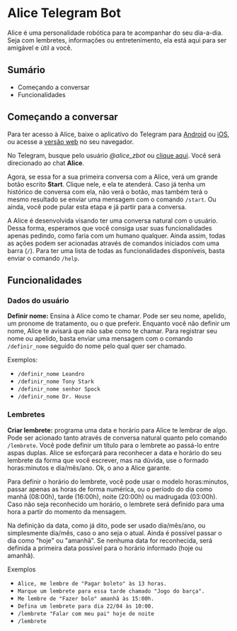 # Alice Telegram Bot

<p>Alice é uma personalidade robótica para te acompanhar do seu dia-a-dia. Seja com lembretes, informações ou entretenimento, ela está aqui para ser amigável e útil a você.</p>

## Sumário
* Começando a conversar
* Funcionalidades

## Começando a conversar

<p>Para ter acesso à Alice, baixe o aplicativo do Telegram para <a href=https://play.google.com/store/apps/details?id=org.telegram.messenger&hl=pt_BR&gl=US>Android</a> ou <a href=https://apps.apple.com/br/app/telegram-messenger/id686449807>iOS</a>, ou acesse a <a href=https://web.telegram.org/#/login>versão web</a> no seu navegador.</p>

<p>No Telegram, busque pelo usuário <i>@alice_zbot</i> ou <a href=https://t.me/alice_zbot>clique aqui</a>. Você será direcionado ao chat <b>Alice</b>.</p>

<p>Agora, se essa for a sua primeira conversa com a Alice, verá um grande botão escrito <b>Start</b>. Clique nele, e ela te atenderá. Caso já tenha um histórico de conversa com ela, não verá o botão, mas também terá o mesmo resultado se enviar uma mensagem com o comando <code>/start</code>. Ou ainda, você pode pular esta etapa e já partir para a conversa.</p> 

<p>A Alice é desenvolvida visando ter uma conversa natural com o usuário. Dessa forma, esperamos que você consiga usar suas funcionalidades apenas pedindo, como faria com um humano qualquer. Ainda assim, todas as ações podem ser acionadas através de comandos iniciados com uma barra (<code>/</code>). Para ter uma lista de todas as funcionalidades disponíveis, basta enviar o comando <code>/help</code>.</p>

## Funcionalidades

### Dados do usuário
<p><b>Definir nome:</b> Ensina à Alice como te chamar. Pode ser seu nome, apelido, um pronome de tratamento, ou o que preferir. Enquanto você não definir um nome, Alice te avisará que não sabe como te chamar. Para registrar seu nome ou apelido, basta enviar uma mensagem com o comando <code>/definir_nome</code> seguido do nome pelo qual quer ser chamado.</p>
<p>Exemplos: </p>

* ``/definir_nome Leandro``
* ``/definir_nome Tony Stark``
* ``/definir_nome senhor Spock``
* ``/definir_nome Dr. House``

### Lembretes

<p><b>Criar lembrete:</b> programa uma data e horário para Alice te lembrar de algo. Pode ser acionado tanto através de conversa natural quanto pelo comando <code>/lembrete</code>. Você pode definir um título para o lembrete ao passá-lo entre aspas duplas. Alice se esforçará para reconhecer a data e horário do seu lembrete da forma que você escrever, mas na dúvida, use o formado horas:minutos e dia/mês/ano. Ok, o ano a Alice garante.</p>
<p>Para definir o horário do lembrete, você pode usar o modelo horas:minutos, passar apenas as horas de forma numérica, ou o período do dia como manhã (08:00h), tarde (16:00h), noite (20:00h) ou madrugada (03:00h). Caso não seja reconhecido um horário, o lembrete será definido para uma hora a partir do momento da mensagem.</p>
<p>Na definição da data, como já dito, pode ser usado dia/mês/ano, ou simplesmente dia/mês, caso o ano seja o atual. Ainda é possível passar o dia como "hoje" ou "amanhã". Se nenhuma data for reconhecida, será definida a primeira data possível para o horário informado (hoje ou amanhã).</p>
<p>Exemplos</p>

* ``Alice, me lembre de "Pagar boleto" às 13 horas.``
* ``Marque um lembrete para essa tarde chamado "Jogo do barça".``
* ``Me lembre de "Fazer bolo" amanhã às 15:00h.``
* ``Defina um lembrete para dia 22/04 às 10:00.``
* ``/lembrete "Falar com meu pai" hoje de noite``
* ``/lembrete``
